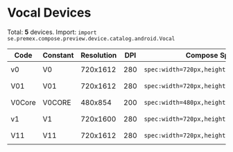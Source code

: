 # Vocal Devices

Total: **5** devices. Import: `import se.premex.compose.preview.device.catalog.android.Vocal`

| Code | Constant | Resolution | DPI | Compose Spec | Preview Usage |
|------|----------|------------|-----|-------------|---------------|
| v0 | V0 | 720x1612 | 280 | `spec:width=720px,height=1612px,dpi=280` | `@Preview(device = Vocal.V0)` |
| V01 | V01 | 720x1612 | 280 | `spec:width=720px,height=1612px,dpi=280` | `@Preview(device = Vocal.V01)` |
| V0Core | V0CORE | 480x854 | 200 | `spec:width=480px,height=854px,dpi=200` | `@Preview(device = Vocal.V0CORE)` |
| v1 | V1 | 720x1600 | 280 | `spec:width=720px,height=1600px,dpi=280` | `@Preview(device = Vocal.V1)` |
| V11 | V11 | 720x1612 | 280 | `spec:width=720px,height=1612px,dpi=280` | `@Preview(device = Vocal.V11)` |

<!-- Generated automatically. Do not edit manually. -->
